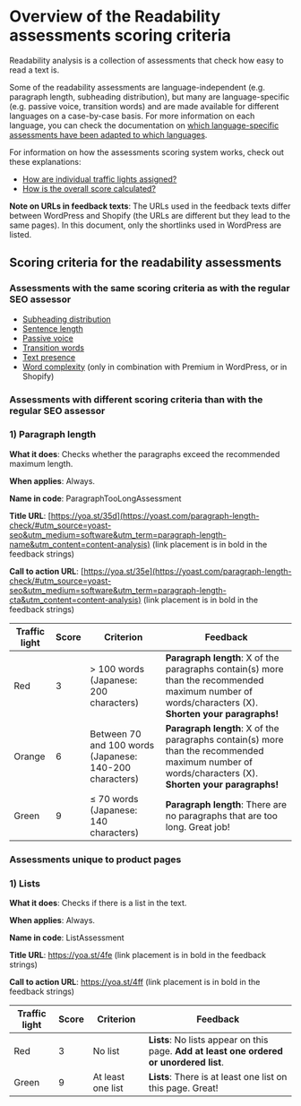 # Overview of the Readability assessments scoring criteria

Readability analysis is a collection of assessments that check how easy to read a text is.

Some of the readability assessments are language-independent (e.g. paragraph length, subheading distribution), but many are language-specific (e.g. passive voice, transition words) and are made available for different languages on a case-by-case basis.
For more information on each language, you can check the documentation on [which language-specific assessments have been adapted to which languages](https://github.com/Yoast/wordpress-seo/tree/trunk/packages/yoastseo/README.md#readability-analysis).

For information on how the assessments scoring system works, check out these explanations:
* [How are individual traffic lights assigned?](SCORING%20READABILITY.md#how-are-individual-traffic-lights-assigned)
* [How is the overall score calculated?](SCORING%20READABILITY.md#how-is-the-overall-score-calculated)

**Note on URLs in feedback texts**: The URLs used in the feedback texts differ between WordPress and Shopify (the URLs are different but they lead to the same pages).
In this document, only the shortlinks used in WordPress are listed.

## Scoring criteria for the readability assessments
### Assessments with the same scoring criteria as with the regular SEO assessor
* [Subheading distribution](SCORING%20READABILITY.md#1-subheading-distribution)
* [Sentence length](SCORING%20READABILITY.md#3-sentence-length)
* [Passive voice](SCORING%20READABILITY.md#5-passive-voice)
* [Transition words](SCORING%20READABILITY.md#6-transition-words)
* [Text presence](SCORING%20READABILITY.md#7-text-presence)
* [Word complexity](SCORING%20READABILITY.md#8-word-complexity-only-in-premium) (only in combination with Premium in WordPress, or in Shopify)

### Assessments with different scoring criteria than with the regular SEO assessor
### 1) Paragraph length
**What it does**: Checks whether the paragraphs exceed the recommended maximum length.

**When applies**: Always.

**Name in code**: ParagraphTooLongAssessment

**Title URL**: [https://yoa.st/35d](https://yoast.com/paragraph-length-check/#utm_source=yoast-seo&utm_medium=software&utm_term=paragraph-length-name&utm_content=content-analysis) (link placement is in bold in the feedback strings)

**Call to action URL**: [https://yoa.st/35e](https://yoast.com/paragraph-length-check/#utm_source=yoast-seo&utm_medium=software&utm_term=paragraph-length-cta&utm_content=content-analysis) (link placement is in bold in the feedback strings)

| Traffic light 	 | Score	| Criterion                                               | Feedback                                                                                                                                            |
|------------|------------------	|---------------------------------------------------------|-----------------------------------------------------------------------------------------------------------------------------------------------------|
| Red        |3	                | > 100 words (Japanese: 200 characters)	   	             | **Paragraph length**: X of the paragraphs contain(s) more than the recommended maximum number of words/characters (X). **Shorten your paragraphs!** |
| Orange     |6                 | Between 70 and 100 words (Japanese: 140-200 characters) | **Paragraph length**: X of the paragraphs contain(s) more than the recommended maximum number of words/characters (X). **Shorten your paragraphs!** |
| Green      |9                 | ≤ 70 words (Japanese: 140 characters)	                  | **Paragraph length**: There are no paragraphs that are too long. Great job!                                                                         |

### Assessments unique to product pages
### 1) Lists
**What it does**: Checks if there is a list in the text.

**When applies**: Always.

**Name in code**: ListAssessment

**Title URL**: https://yoa.st/4fe (link placement is in bold in the feedback strings)

**Call to action URL**: https://yoa.st/4ff (link placement is in bold in the feedback strings)

| Traffic light | Score   | Criterion         | Feedback                                                                                   |
|---------------|---------|-------------------|--------------------------------------------------------------------------------------------|
| Red           | 3     	 | No list	         | **Lists**: No lists appear on this page. **Add at least one ordered or unordered list**.   |
| Green         | 9     	 | At least one list | **Lists**: There is at least one list on this page. Great!                                 |
